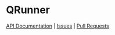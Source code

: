 # QRunner

[API Documentation](./assets/api.md) | [Issues](https://github.com/FishingHacks/qrunner/issues) | [Pull Requests](https://github.com/FishingHacks/qrunner/pulls)

